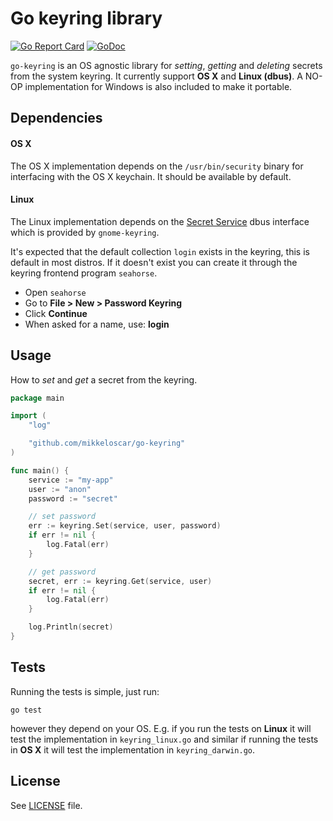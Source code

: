 # Go keyring library
[![Go Report Card](https://goreportcard.com/badge/mikkeloscar/go-keyring)](https://goreportcard.com/report/mikkeloscar/go-keyring)
[![GoDoc](https://godoc.org/github.com/mikkeloscar/go-keyring?status.svg)](https://godoc.org/github.com/mikkeloscar/go-keyring)

`go-keyring` is an OS agnostic library for *setting*, *getting* and *deleting*
secrets from the system keyring. It currently support **OS X** and **Linux
(dbus)**. A NO-OP implementation for Windows is also included to make it
portable.

## Dependencies

#### OS X

The OS X implementation depends on the `/usr/bin/security` binary for
interfacing with the OS X keychain. It should be available by default.

#### Linux

The Linux implementation depends on the [Secret Service][SecretService] dbus
interface which is provided by `gnome-keyring`.

It's expected that the default collection `login` exists in the keyring, this
is default in most distros. If it doesn't exist you can create it through the
keyring frontend program `seahorse`.

 * Open `seahorse`
 * Go to **File > New > Password Keyring**
 * Click **Continue**
 * When asked for a name, use: **login**

## Usage

How to *set* and *get* a secret from the keyring.

```go
package main

import (
    "log"

    "github.com/mikkeloscar/go-keyring"
)

func main() {
    service := "my-app"
    user := "anon"
    password := "secret"

    // set password
    err := keyring.Set(service, user, password)
    if err != nil {
        log.Fatal(err)
    }

    // get password
    secret, err := keyring.Get(service, user)
    if err != nil {
        log.Fatal(err)
    }

    log.Println(secret)
}

```


## Tests

Running the tests is simple, just run:

```
go test
```

however they depend on your OS. E.g. if you run the tests on **Linux** it will
test the implementation in `keyring_linux.go` and similar if running the tests
in **OS X** it will test the implementation in `keyring_darwin.go`.

## License

See [LICENSE](LICENSE) file.


[SecretService]: https://standards.freedesktop.org/secret-service/


